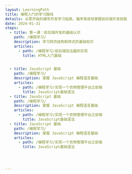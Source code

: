 ```yaml
---
layout: LearningPath
title: 编程入门的学习路线
details: 从零开始的编写开发学习指南，循序渐进地掌握前后端开发技能
date: 2024-01-31
steps:
  - title: 第一课：前后端开发的基础认识
    path: /编程学习/
    description: 学习网页结构和样式的基础知识
    articles:
      - path: /编程学习/前后端加法器的实现
        title: HTML入门基础

      
  - title: JavaScript 基础
    path: /编程学习/
    description: 掌握 JavaScript 编程语言基础
    articles:
      - path: /编程学习/实现一个衣物管理平台之前端
        title: JavaScript基础语法
  - title: JavaScript 基础
    path: /编程学习/
    description: 掌握 JavaScript 编程语言基础
    articles:
      - path: /编程学习/实现一个衣物管理平台之前端
        title: JavaScript基础语法
  - title: JavaScript 基础
    path: /编程学习/
    description: 掌握 JavaScript 编程语言基础
    articles:
      - path: /编程学习/实现一个衣物管理平台之前端
        title: JavaScript基础语法




---
```



